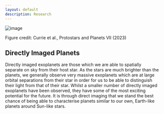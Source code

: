 ```yaml
---
layout: default
description: Research
---
```


![image]({{site.baseurl}}/images/currie.png)
<p>Figure credit: Currie et al., Protostars and Planets VII (2023)</p>

## Directly Imaged Planets

Directly imaged exoplanets are those which we are able to spatially separate on sky from their host star. As the stars are much brighter than the planets, we generally observe very massive exoplanets which are at large orbital separations from their star in order for us to be able to distinguish their light from that of their star. Whilst a smaller number of directly imaged exoplanets have been observed, they have some of the most exciting potential for the future. It is through direct imaging that we stand the best chance of being able to characterise planets similar to our own, Earth-like planets around Sun-like stars.

<!--To find out the properties of the exoplanet atmospheres, such as the H<sub>2</sub>O abundance or the temperature profile, we use retrievals to compare our models against the observations. Retrievals often explore many millions of spectral models to constrain the atmospheric properties in a Bayesian framework. These have been used extensively to analyse observations from the Hubble Space Telescope as well as other low resolution observations. I have developed a new retrieval framework, HyDRA, from the ground up, to efficiently retrieve such low resolution observations. Furthermore, I have also combined the low resolution observations with ground based high resolution data to perform hybrid retrievals. Such retrievals incorporating high resolution data have only very recently been proposed owing to their complexity and computational expense, requiring state of the art computational and statistical tools for efficiency. One of the most promising avenues I have been exploring has been the complementarity of low and high resolution observations, which allows for more stringent constraints on the abundances of species such as H<sub>2</sub>O and CO with the hybrid approach (see below). My paper on these hybrid retrievals has been published in _The Astronomical Journal_ and can be found [here](https://ui.adsabs.harvard.edu/abs/2019AJ....158..228G/abstract).

![image]({{site.baseurl}}/images/histogram.jpg)

## Disequilibrium Retrievals of the Day Side Atmosphere

One of the key questions that characterising exoplanetary atmospheres allows us to tackle is the reasons behind any differences between the observed constraints and theoretical models. By comparing the observed chemical and thermal properties of exoplanet atmospheres to equilibrium models, we can determine any disequilibrium processes that are occurring within the atmosphere. My disequilibrium framework, HyDRA, allows us to do just this. Firstly, I retrieve the atmospheric properties such as the temperature profile and chemical abundances from the observations. These retrieved properties are then used to explore disequilibrium processes which may be present through integration into my self-consistent model, [GENESIS]({{site.baseurl}}/research_projects/self_consistent.html). I have used this model to analyse the atmosphere of WASP-43b, one of the most well studied hot Jupiters with high precision HST and Spitzer observations of the day side. I have found that the atmosphere is consistent with both thermochemical and radiative equilibrium (see figure below). This work has been published in the _Monthly Notices of the Royal Astronomical Society_ and can be found [here](https://ui.adsabs.harvard.edu/abs/2018MNRAS.474..271G/abstract).

![image]({{site.baseurl}}/images/actualretrieved_fm_PT.jpg)-->
